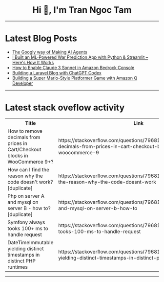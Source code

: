 <h1 align="center">Hi 👋, I'm Tran Ngoc Tam</h1>

---

# Latest Blog Posts 
<!-- BLOG-POST-LIST:START -->
- [The Googly way of Making AI Agents](https://dev.to/splintersword/the-googly-way-of-making-ai-agents-4g9l)
- [I Built an ML-Powered War Prediction App with Python &amp; Streamlit – Here&#39;s How It Works](https://dev.to/naveen_kumar_64b131ab0bca/i-built-an-ml-powered-war-prediction-app-with-python-streamlit-heres-how-it-works-3d24)
- [How to Enable Claude 3 Sonnet in Amazon Bedrock Console](https://dev.to/jajera/how-to-enable-claude-3-sonnet-in-amazon-bedrock-console-4jd6)
- [Building a Laravel Blog with ChatGPT Codex](https://dev.to/blamsa0mine/building-a-laravel-blog-with-chatgpt-codex-4fdk)
- [Building a Super Mario-Style Platformer Game with Amazon Q Developer](https://dev.to/pawansharmaggc/building-a-super-mario-style-platformer-game-with-amazon-q-developer-5b35)
<!-- BLOG-POST-LIST:END -->

---

# Latest stack oveflow activity
<table>
  <tr><th>Title</th><th>Link</th></tr>
  <!-- STACKOVERFLOW:START --><tr><td>How to remove decimals from prices in Cart/Checkout blocks in WooCommerce 9+?</td><td>https://stackoverflow.com/questions/79681841/how-to-remove-decimals-from-prices-in-cart-checkout-blocks-in-woocommerce-9</td></tr><tr><td>How can I find the reason why the code doesn&#39;t work? [duplicate]</td><td>https://stackoverflow.com/questions/79681829/how-can-i-find-the-reason-why-the-code-doesnt-work</td></tr><tr><td>Php on server A and mysql on server B - how to? [duplicate]</td><td>https://stackoverflow.com/questions/79681753/php-on-server-a-and-mysql-on-server-b-how-to</td></tr><tr><td>Symfony always tooks 100+ ms to handle request</td><td>https://stackoverflow.com/questions/79681750/symfony-always-tooks-100-ms-to-handle-request</td></tr><tr><td>DateTimeImmutable yielding distinct timestamps in distinct PHP runtimes</td><td>https://stackoverflow.com/questions/79681735/datetimeimmutable-yielding-distinct-timestamps-in-distinct-php-runtimes</td></tr><!-- STACKOVERFLOW:END -->
</table>

---



